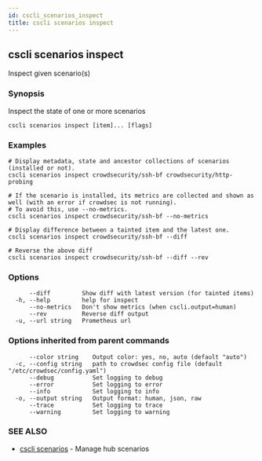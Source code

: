 ```yaml
---
id: cscli_scenarios_inspect
title: cscli scenarios inspect
---
```

## cscli scenarios inspect

Inspect given scenario(s)

### Synopsis

Inspect the state of one or more scenarios

```
cscli scenarios inspect [item]... [flags]
```

### Examples

```
# Display metadata, state and ancestor collections of scenarios (installed or not).
cscli scenarios inspect crowdsecurity/ssh-bf crowdsecurity/http-probing

# If the scenario is installed, its metrics are collected and shown as well (with an error if crowdsec is not running).
# To avoid this, use --no-metrics.
cscli scenarios inspect crowdsecurity/ssh-bf --no-metrics

# Display difference between a tainted item and the latest one.
cscli scenarios inspect crowdsecurity/ssh-bf --diff

# Reverse the above diff
cscli scenarios inspect crowdsecurity/ssh-bf --diff --rev
```

### Options

```
      --diff         Show diff with latest version (for tainted items)
  -h, --help         help for inspect
      --no-metrics   Don't show metrics (when cscli.output=human)
      --rev          Reverse diff output
  -u, --url string   Prometheus url
```

### Options inherited from parent commands

```
      --color string    Output color: yes, no, auto (default "auto")
  -c, --config string   path to crowdsec config file (default "/etc/crowdsec/config.yaml")
      --debug           Set logging to debug
      --error           Set logging to error
      --info            Set logging to info
  -o, --output string   Output format: human, json, raw
      --trace           Set logging to trace
      --warning         Set logging to warning
```

### SEE ALSO

* [cscli scenarios](/cscli/cscli_scenarios.md)	 - Manage hub scenarios

